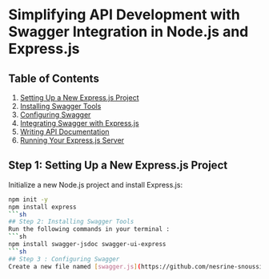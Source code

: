 # Simplifying API Development with Swagger Integration in Node.js and Express.js

## Table of Contents
1. [Setting Up a New Express.js Project](#step-1-setting-up-a-new-expressjs-project)
2. [Installing Swagger Tools](#step-2-installing-swagger-tools)
3. [Configuring Swagger](#step-3-configuring-swagger)
4. [Integrating Swagger with Express.js](#step-4-integrating-swagger-with-expressjs)
5. [Writing API Documentation](#step-5-writing-api-documentation)
6. [Running Your Express.js Server](#step-6-running-your-expressjs-server)

## Step 1: Setting Up a New Express.js Project
Initialize a new Node.js project and install Express.js:
```sh
npm init -y
npm install express
```sh
## Step 2: Installing Swagger Tools
Run the following commands in your terminal :
```sh
npm install swagger-jsdoc swagger-ui-express
```sh
## Step 3 : Configuring Swagger
Create a new file named [swagger.js](https://github.com/nesrine-snoussi/Swagger-Integration-in-Express.js/blob/master/swagger.js) to configure Swagger in your project
